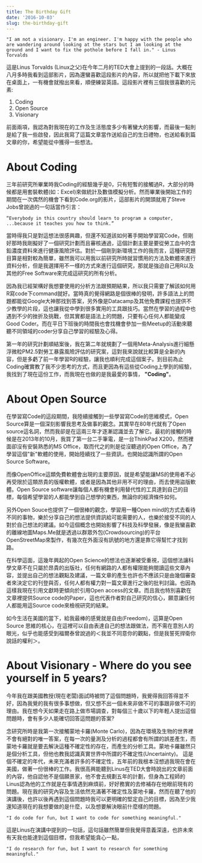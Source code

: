```yaml
---
title: The Birthday Gift
date: '2016-10-03'
slug: the-birthday-gift
---
```


```
"I am not a visionary. I'm an engineer. I'm happy with the people who are wandering around looking at the stars but I am looking at the ground and I want to fix the pothole before I fall in." - Linus Torvalds
```

這是Linus Torvalds (Linux之父)在今年二月的TED大會上提到的一段話。大概在八月多時我看到這部影片，因為還蠻喜歡這段影片的內容，所以就把他下載下來放在桌面上，一有機會就撥出來看，順便練習英語。這段影片裡有三個我很喜歡的元素:

1. Coding
2. Open Source
3. Visionary

前面兩項，我認為對我現在的工作及生活態度多少有著蠻大的影響，而最後一點則是給了我一些啟發，因此我寫了這篇文章當作送給自己的生日禮物，也送給看到篇文章的你，希望能從中獲得一些想法。

# About Coding
三年前研究所畢業時我Coding的經驗幾乎是0，只有短暫的接觸過R，大部分的時候都是用套裝軟體(如：Excel)來做統計及數值模擬分析。然而畢業後開始工作的期間在一次偶然的機會下看到Code.org的影片，這部影片的開頭就用了Steve Jobs曾說過的一句話當作引言：

```
“Everybody in this country should learn to program a computer, ...because it teaches you how to think.”
```

當時得我只是對這想法很感興趣，但還不知道該如何著手開始學習寫Code，但剛好那時我剛擬好了一個研究計劃而且審核通過，這個計劃主要是要從勞工血中的含鉛濃度資料來進行健康風險評估。對於一個剛到新環境工作的我而言，這種研究題目算是相對較為簡單，雖然我可以用我以前研究所時就習慣用的方法及軟體來進行資料分析，但是我選擇用不一樣的方式來進行這個研究，那就是強迫自己用R以及其他的Free Software來完成這研究的所有分析。

因為我已經架構好我想要使用的分析方法跟預期結果，所以我只需要了解該如何用R寫code下command就好。當時真的覺得網路是個很棒的發明，許多語法上的問題都能從Google大神那找到答案，另外像是Datacamp及其他免費課程也提供不少教學的片段，這也讓我從中學到很多實用的工具跟技巧。當然在學習的過程中也遇到不少的挫折及挑戰，但其實都是語法上的問題，只要有心任何人都能變成Good Coder。而在平日下班後的時間我也會找機會參加一些Meetup的活動來聽聽不同領域的coder分享自己學習的經驗及心得。

第一年的研究計劃順結案後，我在第二年就規劃了一個用Meta-Analysis進行細懸浮微粒PM2.5對勞工暴露風險評估的研究案，這對我來說就比較算是全新的內容，但是多虧了前一年學習R的經驗，讓我也順利完成這個案子。到目前為止Coding確實教了我不少思考的方式，而且更因為有這些從Coding上學到的經驗，我找到了現在這份工作，而我現在也做的是我最愛的事情， 
 **"Coding"**。

# About Open Source
在學習寫Code的這段期間，我陸續接觸到一些學習寫Code的思維模式，Open Source算是一個深刻影響我思考及做事的觀念。其實早在80年代就有了Open source這名詞，然而我卻是在這兩三年才逐漸認識並去了解它。最初的接觸的時候是在2013年的10月，我買了第一台二手筆電，是一台ThinkPad X200，然而裡面卻沒有安裝熟悉的MS Office，取而代之的則是從沒聽過的Open Office，為了學習這個"新"軟體的使用，開始陸續找了一些資訊，也開始認識所謂的Open Source Software。

而像OpenOffice這類免費軟體會出現的主要原因，就是希望能讓MS的使用者不必再受限於這類昂貴的版權軟體，或者是因為其他非用不可的理由，而去使用盜版軟體。Open Source software讓每個人都有機會利用替代性的工具達到自己的目標，每個希望學習的人都能學到自己想學的東西，無論你的經濟條件如何。

另外Open Souce也提供了一個很棒的觀念，學習用一種Open mind的方式去看待不同的事物，樂於分享自己的想法提供資訊給可能需要的人，也樂於接受不同的人對於自己想法的建議。如今這個概念也開始影響了科技及科學發展，像是我蠻喜歡的離線地圖Maps.Me就是透過以群眾外包(Crowdsourcing)的平台OpenStreetMap來製作，有幾次在外面沒有訊號的地方還是靠它得幫忙才找到路。

在科學這面，這幾年興起的Open Science的想法也逐漸被受重視，這個想法讓科學文章不在只屬於昂貴的出版社，任何有網路的人都有權限能夠閱讀這些文章內容，並提出自己的想法觀點及建議，一篇文章的產生也許也不應該只是由幾個審查者來決定它的刊登與否，任何人都有權力對一篇文章進行之後的批判討論。也因為這樣我現在引用文獻時更傾向於引用Open access的文章。而且我也特別喜歡在文章裡提供Source code的Paper，這也代表作者對自己研究的信心，願意讓任何人都能用這Source code來檢視研究的結果。

如今生活在美國的當下，給我最棒的感覺就是自由(Freedom)，這算是Open Source 思維的核心，在這裡可以自由表達自己的想法跟做法，而不需在意別人的眼光，似乎也能感受到福爾泰曾說過的＜我並不同意你的觀點，但是我誓死捍衛你說話的權利＞。

# About Visionary - Where do you see yourself in 5 years?

今年我在跟美國教授(現在老闆)面試時被問了這個問題時，我覺得我回答得並不好，因為我覺的我有很多事想做，但又想不出一個未來非做不可的事跟非做不可的理由。我在想今天如果走在路上做市場調查，對每個三十歲以下的年輕人提出這個問題時，會有多少人能確切回答這問題的答案?

念研究所時是我第一次接觸蒙地卡羅(Monte Carlo)，因為在環境及生物的世界裡不會有絕對的唯一答案，在每一次的量測及分析的過程都會有所謂的誤差產生，而蒙地卡羅就是要去解決這種不確定性的存在，而產生的分析工具。蒙地卡羅雖然只是個分析工具，但他也教我認識真實世界中所謂的不確定性(Uncertainty)。
這是個不確定的年代，未來充滿者許多的不確定性，五年前的我根本沒想過我現在會在美國，做著一份很棒的工作。我很高興能聽到Linus在TED大會時說出的文章前面的內容，他自認他不是個願景家，他不會去規劃五年的計劃，但身為工程師的Linus認為他的工作就是在事情遇到麻煩前，好好務實的去修補存在他眼前現有的問題。現在我的研究內容及生活依然充滿著不確定性及蒙地卡羅，然而在聽了他的演講後，也許以後再遇到這個問題時我可以更明確的堅定自己的目標，因為至少我還知道現在的我想要做的是什麼，以及想要解決眼前什麼樣的問題。

```
"I do code for fun, but I want to code for something meaningful."
```

這是Linus在演講中提到的一句話，這句話雖然簡單但我覺得意義深遠，也許未來有天我也能達到這個目標，但我希望能貪心一點，

```
"I do research for fun, but I want to research for something meaningful." 
```
